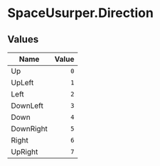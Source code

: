 # SpaceUsurper.Direction
## Values
| Name | Value |
| ---- | ----: |
| Up | `0` |
| UpLeft | `1` |
| Left | `2` |
| DownLeft | `3` |
| Down | `4` |
| DownRight | `5` |
| Right | `6` |
| UpRight | `7` |
